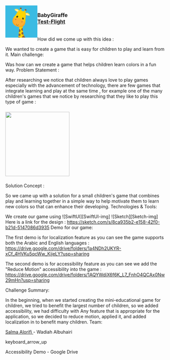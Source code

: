 <!-- PROJECT LOGO -->
<div>

<h3><img align="left" width="100" height="100" src="App_Icon.png"> <br/> BabyGiraffe <br/>
<a href="">Test-Flight</a> <br/> <br/> </h3>
</div>

How did we come up with this idea :

We wanted to create a game that is easy for children to play and learn from it.
Main challenge:

Was how can we create a game that helps children learn colors in a fun way.
Problem Statement :

After researching we notice that children always love to play games especially with the advancement of technology, there are few games that integrate learning and play at the same time , for example one of the many children's games that we notice by researching that they like to play this type of game :
<h3 align="left"><img src="https://user-images.githubusercontent.com/116716645/211879623-6e4b4cd7-231d-4c73-9633-9dcd19929bbb.png" width="200" height="200"></h3>

Solution Concept :

So we came up with a solution for a small children's game that combines play and learning together in a simple way to help motivate them to learn new colors so that can enhance their developing.
Technologies & Tools:

We create our game using ![SwiftUI][SwiftUI-img] ![Sketch][Sketch-img]
Here is a link for the design :
https://sketch.com/s/8ca935b2-e158-42f0-b21d-5147086d3935
Demo for our game:

The first demo is for localization feature as you can see the game supports both the Arabic and English languages :
https://drive.google.com/drive/folders/1a4NDh2UKYR-xCf_4HVKu5qcWw_KijeLY?usp=sharing

The second demo is for accessibility feature as you can see we add the "Reduce Motion" accessibility into the game :
https://drive.google.com/drive/folders/1AQYWdiX6f6K_L7_FnhO4QCAx0Nw29mHn?usp=sharing

Challenge Summary:

In the beginning, when we started creating the mini-educational game for children, we tried to benefit the largest number of children, so we added accessibility, we had difficulty with Any feature that is appropriate for the application, so we decided to reduce motion, applied it, and added localization in to benefit many children.
Team:

<a href="http://linkedin.com/in/salma-alorifi-0544801a6/"> Salma Alorifi </a> -
<a> Wadiah Albuhairi </a>

<!-- MARKDOWN LINKS & IMAGES -->

<!-- https://www.markdownguide.org/basic-syntax/#reference-style-links -->
keyboard_arrow_up

Accessibility Demo - Google Drive

